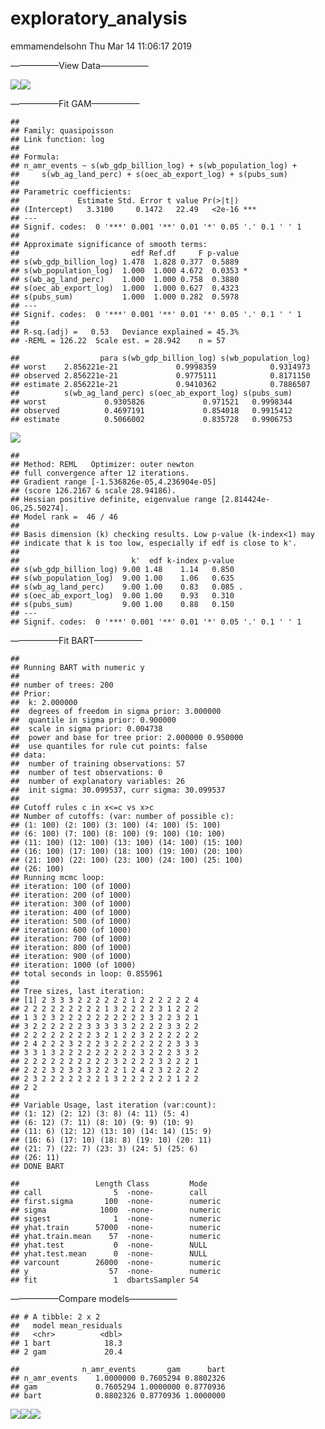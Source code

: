 exploratory\_analysis
================
emmamendelsohn
Thu Mar 14 11:06:17 2019

—————–View
Data—————–

![](01-country-analysis_files/figure-gfm/r%20plots-1.png)<!-- -->![](01-country-analysis_files/figure-gfm/r%20plots-2.png)<!-- -->

—————–Fit GAM—————–

    ## 
    ## Family: quasipoisson 
    ## Link function: log 
    ## 
    ## Formula:
    ## n_amr_events ~ s(wb_gdp_billion_log) + s(wb_population_log) + 
    ##     s(wb_ag_land_perc) + s(oec_ab_export_log) + s(pubs_sum)
    ## 
    ## Parametric coefficients:
    ##             Estimate Std. Error t value Pr(>|t|)    
    ## (Intercept)   3.3100     0.1472   22.49   <2e-16 ***
    ## ---
    ## Signif. codes:  0 '***' 0.001 '**' 0.01 '*' 0.05 '.' 0.1 ' ' 1
    ## 
    ## Approximate significance of smooth terms:
    ##                         edf Ref.df     F p-value  
    ## s(wb_gdp_billion_log) 1.478  1.828 0.377  0.5889  
    ## s(wb_population_log)  1.000  1.000 4.672  0.0353 *
    ## s(wb_ag_land_perc)    1.000  1.000 0.758  0.3880  
    ## s(oec_ab_export_log)  1.000  1.000 0.627  0.4323  
    ## s(pubs_sum)           1.000  1.000 0.282  0.5978  
    ## ---
    ## Signif. codes:  0 '***' 0.001 '**' 0.01 '*' 0.05 '.' 0.1 ' ' 1
    ## 
    ## R-sq.(adj) =   0.53   Deviance explained = 45.3%
    ## -REML = 126.22  Scale est. = 28.942    n = 57

    ##                  para s(wb_gdp_billion_log) s(wb_population_log)
    ## worst    2.856221e-21             0.9998359            0.9314973
    ## observed 2.856221e-21             0.9775111            0.8171150
    ## estimate 2.856221e-21             0.9410362            0.7886507
    ##          s(wb_ag_land_perc) s(oec_ab_export_log) s(pubs_sum)
    ## worst             0.9305826             0.971521   0.9998344
    ## observed          0.4697191             0.854018   0.9915412
    ## estimate          0.5066002             0.835728   0.9906753

![](01-country-analysis_files/figure-gfm/r%20mod-gam-1.png)<!-- -->

    ## 
    ## Method: REML   Optimizer: outer newton
    ## full convergence after 12 iterations.
    ## Gradient range [-1.536826e-05,4.236904e-05]
    ## (score 126.2167 & scale 28.94186).
    ## Hessian positive definite, eigenvalue range [2.814424e-06,25.50274].
    ## Model rank =  46 / 46 
    ## 
    ## Basis dimension (k) checking results. Low p-value (k-index<1) may
    ## indicate that k is too low, especially if edf is close to k'.
    ## 
    ##                         k'  edf k-index p-value  
    ## s(wb_gdp_billion_log) 9.00 1.48    1.14   0.850  
    ## s(wb_population_log)  9.00 1.00    1.06   0.635  
    ## s(wb_ag_land_perc)    9.00 1.00    0.83   0.085 .
    ## s(oec_ab_export_log)  9.00 1.00    0.93   0.310  
    ## s(pubs_sum)           9.00 1.00    0.88   0.150  
    ## ---
    ## Signif. codes:  0 '***' 0.001 '**' 0.01 '*' 0.05 '.' 0.1 ' ' 1

—————–Fit BART—————–

    ## 
    ## Running BART with numeric y
    ## 
    ## number of trees: 200
    ## Prior:
    ##  k: 2.000000
    ##  degrees of freedom in sigma prior: 3.000000
    ##  quantile in sigma prior: 0.900000
    ##  scale in sigma prior: 0.004738
    ##  power and base for tree prior: 2.000000 0.950000
    ##  use quantiles for rule cut points: false
    ## data:
    ##  number of training observations: 57
    ##  number of test observations: 0
    ##  number of explanatory variables: 26
    ##  init sigma: 30.099537, curr sigma: 30.099537
    ## 
    ## Cutoff rules c in x<=c vs x>c
    ## Number of cutoffs: (var: number of possible c):
    ## (1: 100) (2: 100) (3: 100) (4: 100) (5: 100) 
    ## (6: 100) (7: 100) (8: 100) (9: 100) (10: 100) 
    ## (11: 100) (12: 100) (13: 100) (14: 100) (15: 100) 
    ## (16: 100) (17: 100) (18: 100) (19: 100) (20: 100) 
    ## (21: 100) (22: 100) (23: 100) (24: 100) (25: 100) 
    ## (26: 100) 
    ## Running mcmc loop:
    ## iteration: 100 (of 1000)
    ## iteration: 200 (of 1000)
    ## iteration: 300 (of 1000)
    ## iteration: 400 (of 1000)
    ## iteration: 500 (of 1000)
    ## iteration: 600 (of 1000)
    ## iteration: 700 (of 1000)
    ## iteration: 800 (of 1000)
    ## iteration: 900 (of 1000)
    ## iteration: 1000 (of 1000)
    ## total seconds in loop: 0.855961
    ## 
    ## Tree sizes, last iteration:
    ## [1] 2 3 3 3 2 2 2 2 2 2 1 2 2 2 2 2 2 4 
    ## 2 2 2 2 2 2 2 2 2 1 3 2 2 2 2 3 1 2 2 2 
    ## 1 3 2 3 2 2 2 2 2 2 2 2 2 2 3 2 2 3 2 1 
    ## 3 2 2 2 2 2 2 3 3 3 3 3 2 2 2 2 3 3 2 2 
    ## 2 2 2 2 2 2 2 2 3 2 1 2 2 3 2 2 2 2 2 2 
    ## 2 4 2 2 2 3 2 2 2 3 2 2 2 2 2 2 2 3 3 3 
    ## 3 3 1 3 2 2 2 2 2 2 2 2 2 3 2 2 2 3 3 2 
    ## 2 2 2 2 2 2 2 2 2 2 3 2 2 2 2 3 2 2 2 1 
    ## 2 2 2 3 2 3 2 3 2 2 2 1 2 4 2 3 2 2 2 2 
    ## 2 3 2 2 2 2 2 2 2 1 3 2 2 2 2 2 2 1 2 2 
    ## 2 2 
    ## 
    ## Variable Usage, last iteration (var:count):
    ## (1: 12) (2: 12) (3: 8) (4: 11) (5: 4) 
    ## (6: 12) (7: 11) (8: 10) (9: 9) (10: 9) 
    ## (11: 6) (12: 12) (13: 10) (14: 14) (15: 9) 
    ## (16: 6) (17: 10) (18: 8) (19: 10) (20: 11) 
    ## (21: 7) (22: 7) (23: 3) (24: 5) (25: 6) 
    ## (26: 11) 
    ## DONE BART

    ##                 Length Class         Mode   
    ## call                5  -none-        call   
    ## first.sigma       100  -none-        numeric
    ## sigma            1000  -none-        numeric
    ## sigest              1  -none-        numeric
    ## yhat.train      57000  -none-        numeric
    ## yhat.train.mean    57  -none-        numeric
    ## yhat.test           0  -none-        NULL   
    ## yhat.test.mean      0  -none-        NULL   
    ## varcount        26000  -none-        numeric
    ## y                  57  -none-        numeric
    ## fit                 1  dbartsSampler S4

—————–Compare models—————–

    ## # A tibble: 2 x 2
    ##   model mean_residuals
    ##   <chr>          <dbl>
    ## 1 bart            18.3
    ## 2 gam             20.4

    ##              n_amr_events       gam      bart
    ## n_amr_events    1.0000000 0.7605294 0.8802326
    ## gam             0.7605294 1.0000000 0.8770936
    ## bart            0.8802326 0.8770936 1.0000000

![](01-country-analysis_files/figure-gfm/r%20mod-comp-1.png)<!-- -->![](01-country-analysis_files/figure-gfm/r%20mod-comp-2.png)<!-- -->![](01-country-analysis_files/figure-gfm/r%20mod-comp-3.png)<!-- -->
